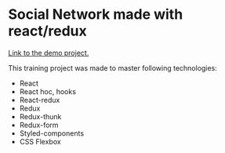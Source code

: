 # Social Network made with react/redux

[Link to the demo project.](https://garet2gis.github.io/social-network-react/ "react-social-network")

This training project was made to master following technologies:

* React
* React hoc, hooks
* React-redux
* Redux
* Redux-thunk
* Redux-form
* Styled-components
* CSS Flexbox
